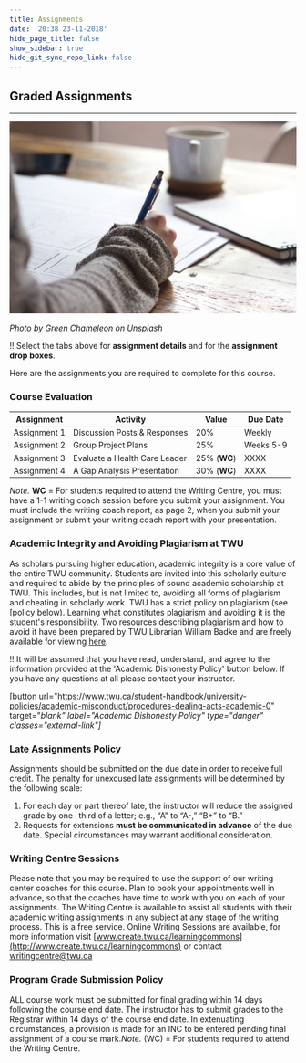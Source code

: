 ```yaml
---
title: Assignments
date: '20:38 23-11-2018'
hide_page_title: false
show_sidebar: true
hide_git_sync_repo_link: false
---
```


## Graded Assignments
_ _ _

![](image_assignments.jpg)

*Photo by Green Chameleon on Unsplash*


!! Select the tabs above for **assignment details** and for the **assignment drop boxes**.

Here are the assignments you are required to complete for this course.

### Course Evaluation

| Assignment   | Activity                      | Value        | Due Date  |
| ------------ | ----------------------------- | ------------ | --------- |
| Assignment 1 | Discussion Posts & Responses  | 20%          | Weekly    |
| Assignment 2 | Group Project Plans           | 25%          | Weeks 5-9 |
| Assignment 3 | Evaluate a Health Care Leader | 25% (**WC**) | XXXX      |
| Assignment 4 | A Gap Analysis Presentation   | 30% (**WC**) | XXXX      |

_Note._ **WC** = For students required to attend the Writing Centre, you must have a 1-1 writing coach session before you submit your assignment. You must include the writing coach report, as page 2, when you submit your assignment or submit your writing coach report with your presentation.

### **Academic Integrity and Avoiding Plagiarism at TWU**

As scholars pursuing higher education, academic integrity is a core value of the entire TWU community. Students are invited into this scholarly culture and required to abide by the principles of sound academic scholarship at TWU. This includes, but is not limited to, avoiding all forms of plagiarism and cheating in scholarly work. TWU has a strict policy on plagiarism (see [policy below). Learning what constitutes plagiarism and avoiding it is the student's responsibility. Two resources describing plagiarism and how to avoid it have been prepared by TWU Librarian William Badke and are freely available for viewing [here](https://vimeo.com/163566887/bece097c99).

!! It will be assumed that you have read, understand, and agree to the information provided at the 'Academic Dishonesty Policy' button below. If you have any questions at all please contact your instructor.

[button url="https://www.twu.ca/student-handbook/university-policies/academic-misconduct/procedures-dealing-acts-academic-0" target="_blank" label="Academic Dishonesty Policy" type="danger" classes="external-link"]_



### Late Assignments Policy 

Assignments should be submitted on the due date in order to receive full credit. The penalty for unexcused late assignments will be determined by the following scale:

1. For each day or part thereof late, the instructor will reduce the assigned grade by one- third of a letter; e.g., “A” to “A-,” “B+” to “B.”
2. Requests for extensions **must be communicated in advance** of the due date. Special circumstances may warrant additional consideration.



### Writing Centre Sessions

Please note that you may be required to use the support of our writing center coaches for this course. Plan to book your appointments well in advance, so that the coaches have time to work with you on each of your assignments. The Writing Centre is available to assist all students with their academic writing assignments in any subject at any stage of the writing process. This is a free service. Online Writing Sessions are available, for more information visit [www.create.twu.ca/learningcommons](http://www.create.twu.ca/learningcommons) or contact [writingcentre@twu.ca](mailto:writingcentre@twu.ca)



### Program Grade Submission Policy

ALL course work must be submitted for final grading within 14 days following the course end date. The instructor has to submit grades to the Registrar within 14 days of the course end date. In extenuating circumstances, a provision is made for an INC to be entered pending final assignment of a course mark._Note._ (WC) =  For students required to attend the Writing Centre.
